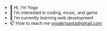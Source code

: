- 👋 Hi, I’m Yoga
- 👀 I’m interested in coding, music, and game
- 🌱 I’m currently learning web development
- 📫 How to reach me yogakrisanta@gmail.com

<!---
yogskr/yogskr is a ✨ special ✨ repository because its `README.md` (this file) appears on your GitHub profile.
You can click the Preview link to take a look at your changes.
--->
